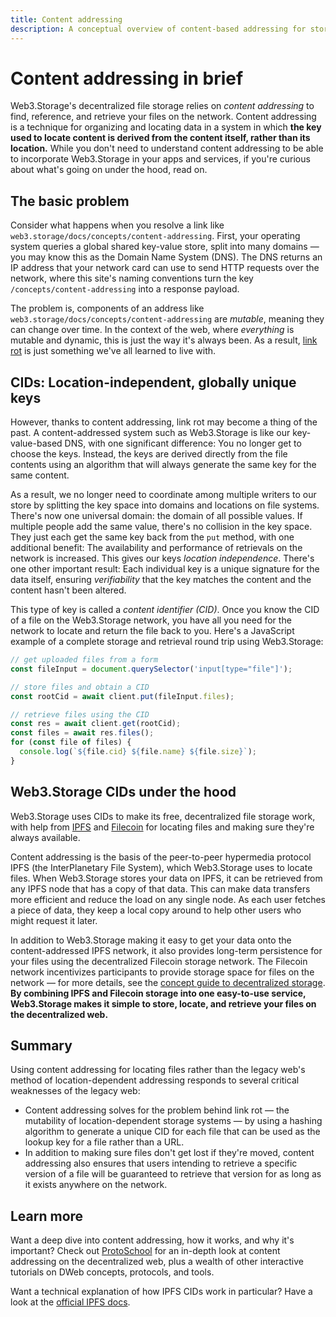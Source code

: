 ```yaml
---
title: Content addressing
description: A conceptual overview of content-based addressing for storing and locating files on a decentralized network with Web3.storage.
---
```


# Content addressing in brief

Web3.Storage's decentralized file storage relies on _content addressing_ to find, reference, and retrieve your files on the network. Content addressing is a technique for organizing and locating data in a system in which **the key used to locate content is derived from the content itself, rather than its location.** While you don't need to understand content addressing to be able to incorporate Web3.Storage in your apps and services, if you're curious about what's going on under the hood, read on.

## The basic problem

Consider what happens when you resolve a link like `web3.storage/docs/concepts/content-addressing`. First, your operating system queries a global shared key-value store, split into many domains — you may know this as the Domain Name System (DNS). The DNS returns an IP address that your network card can use to send HTTP requests over the network, where this site's naming conventions turn the key `/concepts/content-addressing` into a response payload.

The problem is, components of an address like `web3.storage/docs/concepts/content-addressing` are _mutable_, meaning they can change over time. In the context of the web, where _everything_ is mutable and dynamic, this is just the way it's always been. As a result, [link rot](https://en.wikipedia-on-ipfs.org/wiki/Link_rot) is just something we've all learned to live with.

## CIDs: Location-independent, globally unique keys

However, thanks to content addressing, link rot may become a thing of the past. A content-addressed system such as Web3.Storage is like our key-value-based DNS, with one significant difference: You no longer get to choose the keys. Instead, the keys are derived directly from the file contents using an algorithm that will always generate the same key for the same content.

As a result, we no longer need to coordinate among multiple writers to our store by splitting the key space into domains and locations on file systems. There's now one universal domain: the domain of all possible values. If multiple people add the same value, there's no collision in the key space. They just each get the same key back from the `put` method, with one additional benefit: The availability and performance of retrievals on the network is increased. This gives our keys _location independence_. There's one other important result: Each individual key is a unique signature for the data itself, ensuring _verifiability_ that the key matches the content and the content hasn't been altered.

This type of key is called a _content identifier (CID)_. Once you know the CID of a file on the Web3.Storage network, you have all you need for the network to locate and return the file back to you. Here's a JavaScript example of a complete storage and retrieval round trip using Web3.Storage:

```javascript
// get uploaded files from a form
const fileInput = document.querySelector('input[type="file"]');

// store files and obtain a CID
const rootCid = await client.put(fileInput.files);

// retrieve files using the CID
const res = await client.get(rootCid);
const files = await res.files();
for (const file of files) {
  console.log(`${file.cid} ${file.name} ${file.size}`);
}
```

## Web3.Storage CIDs under the hood

Web3.Storage uses CIDs to make its free, decentralized file storage work, with help from [IPFS](https://ipfs.io) and [Filecoin](https://filecoin.io/) for locating files and making sure they're always available.

Content addressing is the basis of the peer-to-peer hypermedia protocol IPFS (the InterPlanetary File System), which Web3.Storage uses to locate files. When Web3.Storage stores your data on IPFS, it can be retrieved from any IPFS node that has a copy of that data. This can make data transfers more efficient and reduce the load on any single node. As each user fetches a piece of data, they keep a local copy around to help other users who might request it later.

In addition to Web3.Storage making it easy to get your data onto the content-addressed IPFS network, it also provides long-term persistence for your files using the decentralized Filecoin storage network. The Filecoin network incentivizes participants to provide storage space for files on the network — for more details, see the [concept guide to decentralized storage](/docs/concepts/decentralized-storage/). **By combining IPFS and Filecoin storage into one easy-to-use service, Web3.Storage makes it simple to store, locate, and retrieve your files on the decentralized web.**

## Summary

Using content addressing for locating files rather than the legacy web's method of location-dependent addressing responds to several critical weaknesses of the legacy web:

- Content addressing solves for the problem behind link rot — the mutability of location-dependent storage systems — by using a hashing algorithm to generate a unique CID for each file that can be used as the lookup key for a file rather than a URL.
- In addition to making sure files don't get lost if they're moved, content addressing also ensures that users intending to retrieve a specific version of a file will be guaranteed to retrieve that version for as long as it exists anywhere on the network.

## Learn more

Want a deep dive into content addressing, how it works, and why it's important? Check out [ProtoSchool](https://proto.school/content-addressing/) for an in-depth look at content addressing on the decentralized web, plus a wealth of other interactive tutorials on DWeb concepts, protocols, and tools.

Want a technical explanation of how IPFS CIDs work in particular? Have a look at the [official IPFS docs](https://docs.ipfs.io/concepts/content-addressing/).
